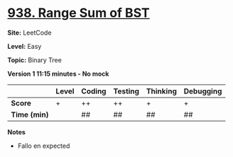 # [938. Range Sum of BST](https://leetcode.com/problems/range-sum-of-bst/description/)

**Site:** LeetCode

**Level:** Easy 

**Topic:** Binary Tree

**Version 1 11:15 minutes - No mock**

|           | Level | Coding | Testing | Thinking | Debugging  |
|-----------|-------|--------|---------|----------|------------|
| **Score** | +     | ++     | ++      | +        | +          |
| **Time (min)** | | ## | ## | ## | ## |

**Notes**
- Fallo en expected
